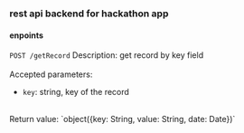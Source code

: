 ### rest api backend for hackathon app

#### enpoints

`POST /getRecord`
Description: get record by key field<br/>
<br/>
Accepted parameters:
- `key`: string, key of the record<br/>

<br/>
Return value: `object({key: String, value: String, date: Date})`
